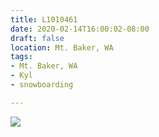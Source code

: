 ```yaml
---
title: L1010461
date: 2020-02-14T16:00:02-08:00
draft: false
location: Mt. Baker, WA
tags:
- Mt. Baker, WA
- Kyl
- snowboarding

---
```

![](https://d17enza3bfujl8.cloudfront.net/L1010461.jpg)
